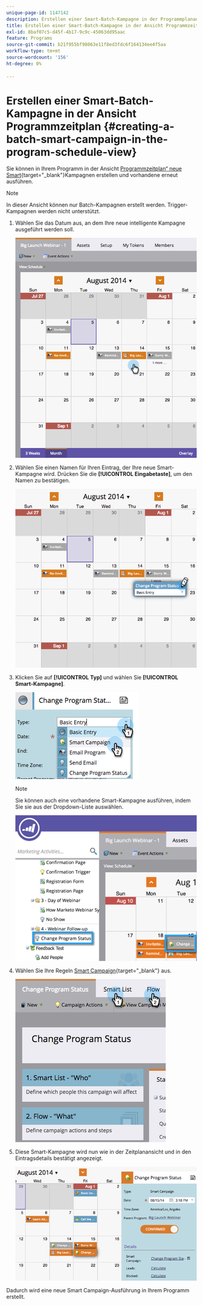 ```yaml
---
unique-page-id: 1147142
description: Erstellen einer Smart-Batch-Kampagne in der Programmplanansicht - Marketo-Dokumente - Produktdokumentation
title: Erstellen einer Smart-Batch-Kampagne in der Ansicht Programmzeitplan
exl-id: 8baf07c5-d45f-4b17-9c9c-45063dd95aac
feature: Programs
source-git-commit: b21f955bf98063e11f8ed3fdc6f164134ee4f5aa
workflow-type: tm+mt
source-wordcount: '156'
ht-degree: 0%

---
```


# Erstellen einer Smart-Batch-Kampagne in der Ansicht Programmzeitplan {#creating-a-batch-smart-campaign-in-the-program-schedule-view}

Sie können in Ihrem Programm in der Ansicht [Programmzeitplan“ neue Smart](/help/marketo/product-docs/core-marketo-concepts/programs/program-schedule-view/rerun-a-smart-campaign-in-the-program-schedule-view.md){target="_blank"}Kampagnen erstellen und vorhandene erneut ausführen.

>[!NOTE]
>
>In dieser Ansicht können nur Batch-Kampagnen erstellt werden. Trigger-Kampagnen werden nicht unterstützt.

1. Wählen Sie das Datum aus, an dem Ihre neue intelligente Kampagne ausgeführt werden soll.

   ![](assets/image2014-9-23-15-3a28-3a20.png)

1. Wählen Sie einen Namen für Ihren Eintrag, der Ihre neue Smart-Kampagne wird. Drücken Sie die **[!UICONTROL Eingabetaste]**, um den Namen zu bestätigen.

   ![](assets/image2014-9-23-15-3a28-3a28.png)

1. Klicken Sie auf **[!UICONTROL Typ]** und wählen Sie **[!UICONTROL Smart-Kampagne]**.

   ![](assets/typechoose.png)

   >[!NOTE]
   >
   >Sie können auch eine vorhandene Smart-Kampagne ausführen, indem Sie sie aus der Dropdown-Liste auswählen.

   ![](assets/four.png)

1. Wählen Sie Ihre Regeln [Smart Campaign](/help/marketo/product-docs/core-marketo-concepts/smart-campaigns/creating-a-smart-campaign/create-a-new-smart-campaign.md){target="_blank"} aus.

   ![](assets/changeprogramstatus-hands.png)

1. Diese Smart-Kampagne wird nun wie in der Zeitplanansicht und in den Eintragsdetails bestätigt angezeigt.

   ![](assets/image2014-9-23-15-3a29-3a57.png)

Dadurch wird eine neue Smart Campaign-Ausführung in Ihrem Programm erstellt.
